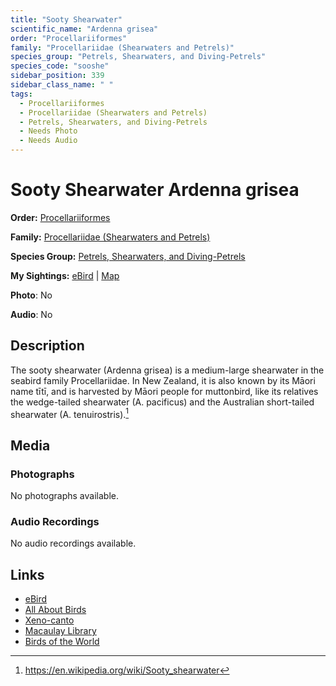 ```yaml
---
title: "Sooty Shearwater"
scientific_name: "Ardenna grisea"
order: "Procellariiformes"
family: "Procellariidae (Shearwaters and Petrels)"
species_group: "Petrels, Shearwaters, and Diving-Petrels"
species_code: "sooshe"
sidebar_position: 339
sidebar_class_name: " "
tags: 
  - Procellariiformes
  - Procellariidae (Shearwaters and Petrels)
  - Petrels, Shearwaters, and Diving-Petrels
  - Needs Photo
  - Needs Audio
---
```


# Sooty Shearwater <span className='sci_name'>Ardenna grisea</span>

**Order:** [Procellariiformes](/tags/procellariiformes)

**Family:** [Procellariidae (Shearwaters and Petrels)](/tags/procellariidae-shearwaters-and-petrels)

**Species Group:** [Petrels, Shearwaters, and Diving-Petrels](/tags/petrels-shearwaters-and-diving-petrels)

**My Sightings:** [eBird](https://ebird.org/lifelist?r=world&time=life&spp=sooshe) | [Map](/map?species_code=sooshe)

**Photo**: No 

**Audio**: No

## Description
The sooty shearwater (Ardenna grisea) is a medium-large shearwater in the seabird family Procellariidae. In New Zealand, it is also known by its Māori name tītī, and is harvested by Māori people for muttonbird, like its relatives the wedge-tailed shearwater (A. pacificus) and the Australian short-tailed shearwater (A. tenuirostris).[^1]

[^1]: https://en.wikipedia.org/wiki/Sooty_shearwater

## Media
### Photographs
No photographs available.

### Audio Recordings
No audio recordings available.

## Links
* [eBird](https://ebird.org/species/sooshe) 
* [All About Birds](https://www.allaboutbirds.org/guide/sooshe) 
* [Xeno-canto](https://www.xeno-canto.org/species/ardenna-grisea) 
* [Macaulay Library](https://search.macaulaylibrary.org/catalog?taxonCode=sooshe&sort=rating_rank_desc)
* [Birds of the World](https://birdsoftheworld.org/bow/species/sooshe)
